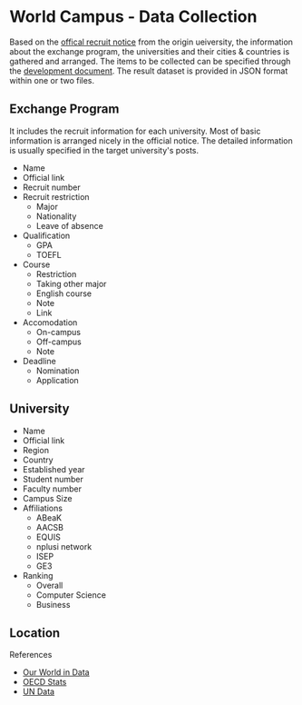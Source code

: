 # World Campus - Data Collection

Based on the [offical recruit notice](2022-2-exchange-univ.csv) from the
origin ueiversity, the information about the exchange program, the
universities and their cities & countries is gathered and arranged. The items
to be collected can be specified through the [development
document](../README.md). The result dataset is provided in JSON format within
one or two files.

## Exchange Program

It includes the recruit information for each university. Most of basic
information is arranged nicely in the official notice. The detailed
information is usually specified in the target university's posts. 

* Name
* Official link
* Recruit number
* Recruit restriction
  * Major
  * Nationality
  * Leave of absence
* Qualification
  * GPA
  * TOEFL
* Course
  * Restriction
  * Taking other major
  * English course
  * Note
  * Link
* Accomodation
  * On-campus
  * Off-campus
  * Note
* Deadline
  * Nomination
  * Application

## University

* Name
* Official link
* Region
* Country
* Established year
* Student number
* Faculty number
* Campus Size
* Affiliations
  * ABeaK
  * AACSB
  * EQUIS
  * nplusi network
  * ISEP
  * GE3
* Ranking
  * Overall
  * Computer Science
  * Business

## Location

References

* [Our World in Data](https://ourworldindata.org)
* [OECD Stats](https://stats.oecd.org)
* [UN Data](http://data.un.org)
